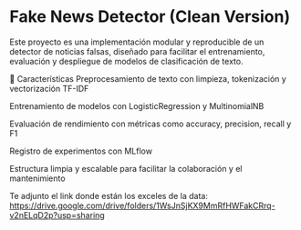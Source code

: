 ﻿# Fake News Detector (Clean Version)

Este proyecto es una implementación modular y reproducible de un detector de noticias falsas, diseñado para facilitar el entrenamiento, evaluación y despliegue de modelos de clasificación de texto.

🚀 Características
Preprocesamiento de texto con limpieza, tokenización y vectorización TF-IDF

Entrenamiento de modelos con LogisticRegression y MultinomialNB

Evaluación de rendimiento con métricas como accuracy, precision, recall y F1

Registro de experimentos con MLflow

Estructura limpia y escalable para facilitar la colaboración y el mantenimiento

Te adjunto el link donde están los exceles de la data: https://drive.google.com/drive/folders/1WsJnSjKX9MmRfHWFakCRrq-v2nELqD2p?usp=sharing
